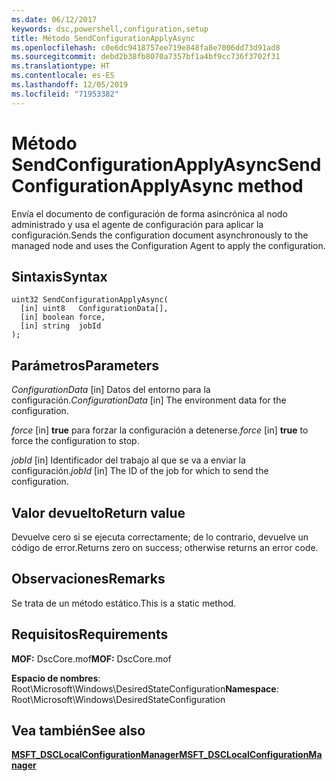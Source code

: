 ```yaml
---
ms.date: 06/12/2017
keywords: dsc,powershell,configuration,setup
title: Método SendConfigurationApplyAsync
ms.openlocfilehash: c0e6dc9418757ee719e848fa8e7006dd73d91ad8
ms.sourcegitcommit: debd2b38fb8070a7357bf1a4bf9cc736f3702f31
ms.translationtype: HT
ms.contentlocale: es-ES
ms.lasthandoff: 12/05/2019
ms.locfileid: "71953382"
---
```

# <a name="sendconfigurationapplyasync-method"></a><span data-ttu-id="d574e-103">Método SendConfigurationApplyAsync</span><span class="sxs-lookup"><span data-stu-id="d574e-103">SendConfigurationApplyAsync method</span></span>

<span data-ttu-id="d574e-104">Envía el documento de configuración de forma asincrónica al nodo administrado y usa el agente de configuración para aplicar la configuración.</span><span class="sxs-lookup"><span data-stu-id="d574e-104">Sends the configuration document asynchronously to the managed node and uses the Configuration Agent to apply the configuration.</span></span>

## <a name="syntax"></a><span data-ttu-id="d574e-105">Sintaxis</span><span class="sxs-lookup"><span data-stu-id="d574e-105">Syntax</span></span>

```mof
uint32 SendConfigurationApplyAsync(
  [in] uint8   ConfigurationData[],
  [in] boolean force,
  [in] string  jobId
);
```

## <a name="parameters"></a><span data-ttu-id="d574e-106">Parámetros</span><span class="sxs-lookup"><span data-stu-id="d574e-106">Parameters</span></span>

<span data-ttu-id="d574e-107">*ConfigurationData* \[in\] Datos del entorno para la configuración.</span><span class="sxs-lookup"><span data-stu-id="d574e-107">*ConfigurationData* \[in\] The environment data for the configuration.</span></span>

<span data-ttu-id="d574e-108">*force* \[in\] **true** para forzar la configuración a detenerse.</span><span class="sxs-lookup"><span data-stu-id="d574e-108">*force* \[in\] **true** to force the configuration to stop.</span></span>

<span data-ttu-id="d574e-109">*jobId* \[in\] Identificador del trabajo al que se va a enviar la configuración.</span><span class="sxs-lookup"><span data-stu-id="d574e-109">*jobId* \[in\] The ID of the job for which to send the configuration.</span></span>

## <a name="return-value"></a><span data-ttu-id="d574e-110">Valor devuelto</span><span class="sxs-lookup"><span data-stu-id="d574e-110">Return value</span></span>

<span data-ttu-id="d574e-111">Devuelve cero si se ejecuta correctamente; de lo contrario, devuelve un código de error.</span><span class="sxs-lookup"><span data-stu-id="d574e-111">Returns zero on success; otherwise returns an error code.</span></span>

## <a name="remarks"></a><span data-ttu-id="d574e-112">Observaciones</span><span class="sxs-lookup"><span data-stu-id="d574e-112">Remarks</span></span>

<span data-ttu-id="d574e-113">Se trata de un método estático.</span><span class="sxs-lookup"><span data-stu-id="d574e-113">This is a static method.</span></span>

## <a name="requirements"></a><span data-ttu-id="d574e-114">Requisitos</span><span class="sxs-lookup"><span data-stu-id="d574e-114">Requirements</span></span>

<span data-ttu-id="d574e-115">**MOF:** DscCore.mof</span><span class="sxs-lookup"><span data-stu-id="d574e-115">**MOF:** DscCore.mof</span></span>

<span data-ttu-id="d574e-116">**Espacio de nombres**: Root\Microsoft\Windows\DesiredStateConfiguration</span><span class="sxs-lookup"><span data-stu-id="d574e-116">**Namespace**: Root\Microsoft\Windows\DesiredStateConfiguration</span></span>

## <a name="see-also"></a><span data-ttu-id="d574e-117">Vea también</span><span class="sxs-lookup"><span data-stu-id="d574e-117">See also</span></span>

[<span data-ttu-id="d574e-118">**MSFT_DSCLocalConfigurationManager**</span><span class="sxs-lookup"><span data-stu-id="d574e-118">**MSFT_DSCLocalConfigurationManager**</span></span>](msft-dsclocalconfigurationmanager.md)
